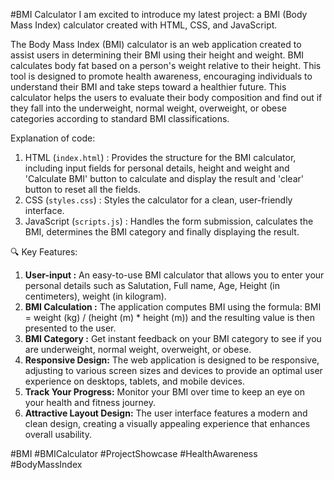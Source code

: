 #BMI Calculator 
I am excited to introduce my latest project: a BMI (Body Mass Index) calculator created with HTML, CSS, and JavaScript. 

The Body Mass Index (BMI) calculator is an web application created to assist users in determining their BMI using their height and weight. 
BMI calculates body fat based on a person's weight relative to their height. This tool is designed to promote health awareness, encouraging individuals to understand their BMI and take steps toward a healthier future.
This calculator helps the users to evaluate their body composition and find out if they fall into the underweight, normal weight, overweight, or obese categories according to standard BMI classifications.

Explanation of code:
1. HTML (`index.html`) :  Provides the structure for the BMI calculator, including input fields for personal details, height and weight and 'Calculate BMI' button to calculate and display the result and 'clear' button to reset all the fields.
2. CSS (`styles.css`) : Styles the calculator for a clean, user-friendly interface.
3. JavaScript (`scripts.js`) : Handles the form submission, calculates the BMI, determines the BMI category and finally displaying the result.

🔍 Key Features:
1. **User-input :**  An easy-to-use BMI calculator that allows you to enter your personal details such as Salutation, Full name, Age, Height (in centimeters), weight (in kilogram). 
2. **BMI Calculation :** The application computes BMI using the formula: BMI = weight (kg) / (height (m) * height (m)) and the resulting value is then presented to the user.
3. **BMI Category :** Get instant feedback on your BMI category to see if you are underweight, normal weight, overweight, or obese.
4. **Responsive Design:** The web application is designed to be responsive, adjusting to various screen sizes and devices to provide an optimal user experience on desktops, tablets, and mobile devices.
5. **Track Your Progress:** Monitor your BMI over time to keep an eye on your health and fitness journey.
6. **Attractive Layout Design:**  The user interface features a modern and clean design, creating a visually appealing experience that enhances overall usability.

#BMI #BMICalculator #ProjectShowcase #HealthAwareness #BodyMassIndex

